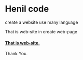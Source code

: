 # Henil code

create a website use many language

That is web-site in create web-page

<h4> <a href="https://henilcodes.github.io/PH/">That is web-site.</a> </h4>
Thank You.


